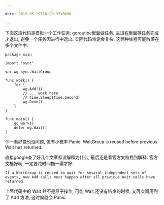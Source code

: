 ```yaml
---

date: 2019-05-29T10:29:37+0800

---
```


下面这段代码是模拟一个工作任务: goroutine里面做任务, 主进程里面等任务完成才退出, 避免一个任务因进行中退出. 实际代码肯定会复杂, 这两种线程可能散落在多个文件中.

```
package main

import "sync"

var wg sync.WaitGroup

func work() {
	for {
		wg.Add(1)
		// ... work here
		// time.Sleep(time.Second)
		wg.Done()
	}
}

func main() {
	go work()
	defer wg.Wait()
}
```

乍一看好像也没问题, 但有小概率 Panic: WaitGroup is reused before previous Wait has returned.

直接google查了好几个文章都没解释为什么, 最后还是看官方文档找到解释. 官方文档好啊, 一定要花时间撸一遍才好.

	If a WaitGroup is reused to wait for several independent sets of events, new Add calls must happen after all previous Wait calls have returned.

上面代码中的 Wait 并不是原子操作, 可能 Wait 还没有结束的时候, 又再次调用到了 Add 方法, 这时候就会 Panic.
